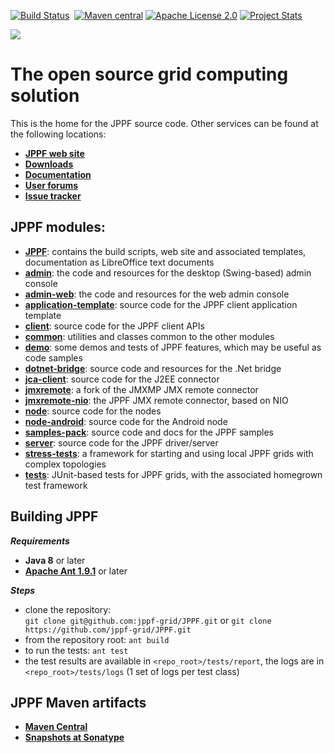 [![Build Status](https://travis-ci.org/jppf-grid/JPPF.svg?branch=master)](https://travis-ci.org/jppf-grid/JPPF)
&nbsp;[![Maven central](https://maven-badges.herokuapp.com/maven-central/org.jppf/jppf-common/badge.svg)](http://search.maven.org/#search|ga|1|org.jppf)
[![Apache License 2.0](http://img.shields.io/badge/license-Apache-brightgreen.svg)](http://www.apache.org/licenses/LICENSE-2.0.html)
[![Project Stats](https://www.openhub.net/p/jppf-project/widgets/project_thin_badge.gif)](https://www.openhub.net/p/jppf-project?ref=github)

<img src="https://www.jppf.org/images/logo3.gif"/>

# **The open source grid computing solution**

This is the home for the JPPF source code. Other services can be found at the following locations:

* **[JPPF web site](https://www.jppf.org)**
* **[Downloads](https://www.jppf.org/downloads.php)**
* **[Documentation](https://www.jppf.org/doc/)**
* **[User forums](https://www.jppf.org/forums)**
* **[Issue tracker](https://www.jppf.org/tracker/tbg)**

## JPPF modules:

* **[JPPF](JPPF)**: contains the build scripts, web site and associated templates, documentation as LibreOffice text documents
* **[admin](admin)**: the code and resources for the desktop (Swing-based) admin console
* **[admin-web](admin-web)**: the code and resources for the web admin console
* **[application-template](application-template)**: source code for the JPPF client application template
* **[client](client)**: source code for the JPPF client APIs
* **[common](common)**: utilities and classes common to the other modules
* **[demo](demo)**: some demos and tests of JPPF features, which may be useful as code samples
* **[dotnet-bridge](dotnet-bridge)**: source code and resources for the .Net bridge
* **[jca-client](jca-client)**: source code for the J2EE connector
* **[jmxremote](jmxremote)**: a fork of the JMXMP JMX remote connector
* **[jmxremote-nio](jmxremote-nio)**: the JPPF JMX remote connector, based on NIO
* **[node](node)**: source code for the nodes
* **[node-android](node-android)**: source code for the Android node
* **[samples-pack](samples-pack)**: source code and docs for the JPPF samples
* **[server](server)**: source code for the JPPF driver/server
* **[stress-tests](stress-tests)**: a framework for starting and using local JPPF grids with complex topologies
* **[tests](tests)**: JUnit-based tests for JPPF grids, with the associated homegrown test framework

## Building JPPF

***Requirements***

* **Java 8** or later
* **[Apache Ant 1.9.1](https://ant.apache.org)** or later

***Steps***

* clone the repository:<br> `git clone git@github.com:jppf-grid/JPPF.git` or `git clone https://github.com/jppf-grid/JPPF.git`
* from the repository root: `ant build`
* to run the tests: `ant test`
* the test results are available in `<repo_root>/tests/report`, the logs are in `<repo_root>/tests/logs` (1 set of logs per test class)

## JPPF Maven artifacts

* [**Maven Central**](http://search.maven.org/#search|ga|1|org.jppf)
* [**Snapshots at Sonatype**](https://oss.sonatype.org/content/repositories/snapshots/org/jppf/)
